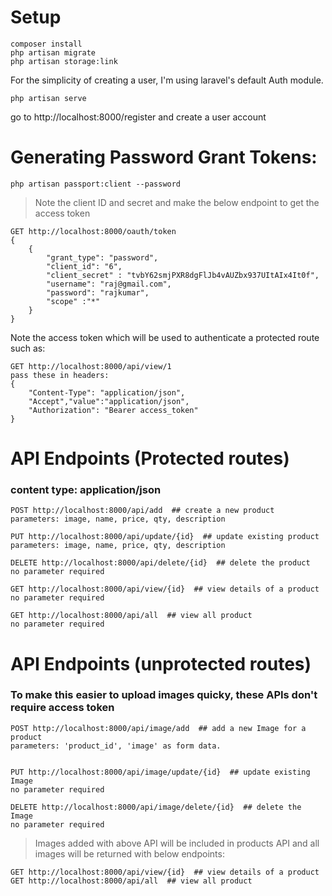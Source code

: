 # Setup
```
composer install
php artisan migrate
php artisan storage:link
```

For the simplicity of creating a user, I'm using laravel's default Auth module.

```
php artisan serve
```
go to http://localhost:8000/register and create a user account

# Generating Password Grant Tokens:
```
php artisan passport:client --password
```

> Note the client ID and secret and make the below endpoint to get the access token

```
GET http://localhost:8000/oauth/token
{
    {
        "grant_type": "password",
        "client_id": "6",
        "client_secret" : "tvbY62smjPXR8dgFlJb4vAUZbx937UItAIx4It0f",
        "username": "raj@gmail.com",
        "password": "rajkumar",
        "scope" :"*"
    }
}
```
Note the access token which will be used to authenticate a protected route such as:

```
GET http://localhost:8000/api/view/1
pass these in headers:
{
    "Content-Type": "application/json",
    "Accept","value":"application/json",
    "Authorization": "Bearer access_token"
}
```


# API Endpoints (Protected routes)
### content type: application/json
```
POST http://localhost:8000/api/add  ## create a new product
parameters: image, name, price, qty, description

PUT http://localhost:8000/api/update/{id}  ## update existing product
parameters: image, name, price, qty, description

DELETE http://localhost:8000/api/delete/{id}  ## delete the product
no parameter required

GET http://localhost:8000/api/view/{id}  ## view details of a product
no parameter required

GET http://localhost:8000/api/all  ## view all product
no parameter required
```

# API Endpoints (unprotected routes)
### To make this easier to upload images quicky, these APIs don't require access token

```
POST http://localhost:8000/api/image/add  ## add a new Image for a product
parameters: 'product_id', 'image' as form data. 


PUT http://localhost:8000/api/image/update/{id}  ## update existing Image
no parameter required

DELETE http://localhost:8000/api/image/delete/{id}  ## delete the Image
no parameter required
```


> Images added with above API will be included in products API and all images will be returned with below endpoints:
```
GET http://localhost:8000/api/view/{id}  ## view details of a product
GET http://localhost:8000/api/all  ## view all product
```
